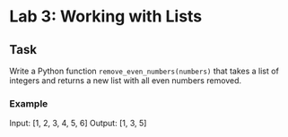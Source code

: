 # Lab 3: Working with Lists

## Task
Write a Python function `remove_even_numbers(numbers)` that takes a list of integers and returns a new list with all even numbers removed.

### Example
Input: [1, 2, 3, 4, 5, 6]
Output: [1, 3, 5]

